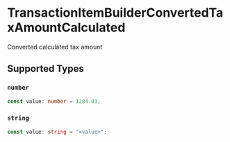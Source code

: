 # TransactionItemBuilderConvertedTaxAmountCalculated

Converted calculated tax amount


## Supported Types

### `number`

```typescript
const value: number = 1284.03;
```

### `string`

```typescript
const value: string = "<value>";
```

